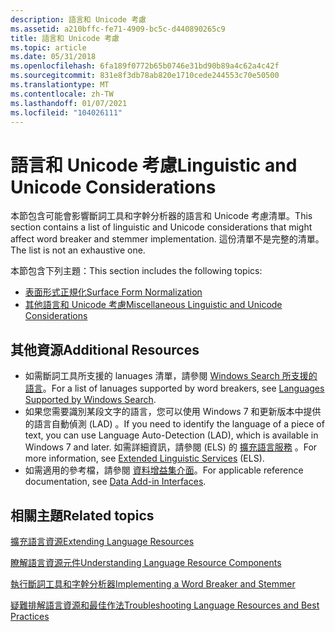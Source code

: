 ```yaml
---
description: 語言和 Unicode 考慮
ms.assetid: a210bffc-fe71-4909-bc5c-d440890265c9
title: 語言和 Unicode 考慮
ms.topic: article
ms.date: 05/31/2018
ms.openlocfilehash: 6fa189f0772b65b0746e31bd90b89a4c62a4c42f
ms.sourcegitcommit: 831e8f3db78ab820e1710cede244553c70e50500
ms.translationtype: MT
ms.contentlocale: zh-TW
ms.lasthandoff: 01/07/2021
ms.locfileid: "104026111"
---
```

# <a name="linguistic-and-unicode-considerations"></a><span data-ttu-id="4f8f6-103">語言和 Unicode 考慮</span><span class="sxs-lookup"><span data-stu-id="4f8f6-103">Linguistic and Unicode Considerations</span></span>

<span data-ttu-id="4f8f6-104">本節包含可能會影響斷詞工具和字幹分析器的語言和 Unicode 考慮清單。</span><span class="sxs-lookup"><span data-stu-id="4f8f6-104">This section contains a list of linguistic and Unicode considerations that might affect word breaker and stemmer implementation.</span></span> <span data-ttu-id="4f8f6-105">這份清單不是完整的清單。</span><span class="sxs-lookup"><span data-stu-id="4f8f6-105">The list is not an exhaustive one.</span></span>

<span data-ttu-id="4f8f6-106">本節包含下列主題：</span><span class="sxs-lookup"><span data-stu-id="4f8f6-106">This section includes the following topics:</span></span>

-   [<span data-ttu-id="4f8f6-107">表面形式正規化</span><span class="sxs-lookup"><span data-stu-id="4f8f6-107">Surface Form Normalization</span></span>](surface-form-normalization.md)
-   [<span data-ttu-id="4f8f6-108">其他語言和 Unicode 考慮</span><span class="sxs-lookup"><span data-stu-id="4f8f6-108">Miscellaneous Linguistic and Unicode Considerations</span></span>](miscellaneous-linguistic-and-unicode-considerations.md)

## <a name="additional-resources"></a><span data-ttu-id="4f8f6-109">其他資源</span><span class="sxs-lookup"><span data-stu-id="4f8f6-109">Additional Resources</span></span>

-   <span data-ttu-id="4f8f6-110">如需斷詞工具所支援的 lanuages 清單，請參閱 [Windows Search 所支援的語言](-search-3x-wds-language-support.md)。</span><span class="sxs-lookup"><span data-stu-id="4f8f6-110">For a list of lanuages supported by word breakers, see [Languages Supported by Windows Search](-search-3x-wds-language-support.md).</span></span>
-   <span data-ttu-id="4f8f6-111">如果您需要識別某段文字的語言，您可以使用 Windows 7 和更新版本中提供的語言自動偵測 (LAD) 。</span><span class="sxs-lookup"><span data-stu-id="4f8f6-111">If you need to identify the language of a piece of text, you can use Language Auto-Detection (LAD), which is available in Windows 7 and later.</span></span> <span data-ttu-id="4f8f6-112">如需詳細資訊，請參閱 (ELS) 的 [擴充語言服務](../intl/extended-linguistic-services.md) 。</span><span class="sxs-lookup"><span data-stu-id="4f8f6-112">For more information, see [Extended Linguistic Services](../intl/extended-linguistic-services.md) (ELS).</span></span>
-   <span data-ttu-id="4f8f6-113">如需適用的參考檔，請參閱 [資料增益集介面](-search-data-addins-interfaces-entry-page.md)。</span><span class="sxs-lookup"><span data-stu-id="4f8f6-113">For applicable reference documentation, see [Data Add-in Interfaces](-search-data-addins-interfaces-entry-page.md).</span></span>

## <a name="related-topics"></a><span data-ttu-id="4f8f6-114">相關主題</span><span class="sxs-lookup"><span data-stu-id="4f8f6-114">Related topics</span></span>

<dl> <dt>

[<span data-ttu-id="4f8f6-115">擴充語言資源</span><span class="sxs-lookup"><span data-stu-id="4f8f6-115">Extending Language Resources</span></span>](extending-language-resources-in-windows-search.md)
</dt> <dt>

[<span data-ttu-id="4f8f6-116">瞭解語言資源元件</span><span class="sxs-lookup"><span data-stu-id="4f8f6-116">Understanding Language Resource Components</span></span>](understanding-language-resource-components.md)
</dt> <dt>

[<span data-ttu-id="4f8f6-117">執行斷詞工具和字幹分析器</span><span class="sxs-lookup"><span data-stu-id="4f8f6-117">Implementing a Word Breaker and Stemmer</span></span>](implementing-a-word-breaker-and-stemmer.md)
</dt> <dt>

[<span data-ttu-id="4f8f6-118">疑難排解語言資源和最佳作法</span><span class="sxs-lookup"><span data-stu-id="4f8f6-118">Troubleshooting Language Resources and Best Practices</span></span>](troubleshooting-language-resources.md)
</dt> </dl>

 

 
